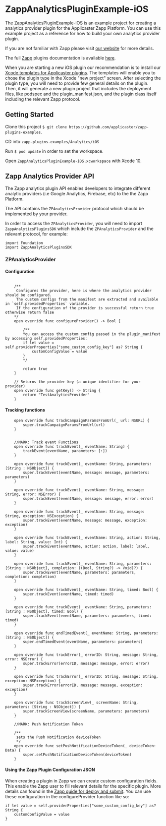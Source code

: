# ZappAnalyticsPluginExample-iOS

The ZappAnalyticsPluginExample-iOS is an example project for creating a analytics provider plugin for the Applicaster Zapp Platform. You can use this example project as a reference for how to build your own analytics provider plugin.

If you are not familiar with Zapp please visit [our website](http://applicaster.com/?page=product) for more details.

The full [Zapp](http://zapp.applicaster.com) plugins documentation is available [here](https://developer-zapp.applicaster.com).

When you are starting a new iOS plugin our recommendation is to install our [Xcode templates for Applicaster plugins](https://github.com/applicaster/zapp-plugins-ios-templates). The templates will enable you to chose the plugin type in the Xcode "new project" screen. After selecting the plugin type, you will need to provide few general details on the plugin. Then, it will generate a new plugin project that includes the deployment files, like podspec and the plugin_manifest.json, and the plugin class itself including the relevant Zapp protocol.

## Getting Started
Clone this project `$ git clone https://github.com/applicaster/zapp-plugins-examples`.

CD into `zapp-plugins-examples/Analytics/iOS` 

Run `$ pod update` in order to set the workspace.

Open `ZappAnalyticsPluginExample-iOS.xcworkspace` with Xcode 10.

## Zapp Analytics Provider API
The Zapp analytics plugin API enables developers to integrate different analytic providers (i.e Google Analytics, Firebase, etc) to the the Zapp Platform.

The API contains the `ZPAnalyticsProvider` protocol which should be implemented by your provider.

In order to access the `ZPAnalyticsProvider`, you will need to import  `ZappAnalyticsPluginsSDK`  which include the `ZPAnalyticsProvider` and the relevant protocol, for example:

```
import Foundation
import ZappAnalyticsPluginsSDK
```

### ZPAnalyticsProvider

#### Configuration 
```//MARK: Configuration
    
    /**
     Configures the provider, here is where the analytics provider should be configured.
     The custom configs from the manifest are extracted and available in `self.providedProperties` variable.
     If the configuration of the provider is successful return true otherwise return false
    */
    open override func configureProvider() -> Bool {
        
        /**
        You can access the custom config passed in the plugin_manifest by accessing self.providedProperties:
        if let value = self.providerProperties["some_custom_config_key"] as? String {
            customConfigValue = value
        }
        */
        
        return true
    }
    
    // Returns the provider key (a unique identifier for your provider)
    open override func getKey() -> String {
        return "TestAnalyticsProvider"
    }
```

#### Tracking functions
```// Tracking url params if implemented on one of the plugins
    open override func trackCampaignParamsFromUrl(_ url: NSURL) {
        super.trackCampaignParamsFromUrl(url)
    }
    
    
    //MARK: Track event Functions
    open override func trackEvent(_ eventName: String) {
        trackEvent(eventName, parameters: [:])
    }
    
    open override func trackEvent(_ eventName: String, parameters: [String : NSObject]) {
        super.trackEvent(eventName, message: message, parameters: parameters)
    }
    
    open override func trackEvent(_ eventName: String, message: String, error: NSError) {
        super.trackEvent(eventName, message: message, error: error)
    }
    
    open override func trackEvent(_ eventName: String, message: String, exception: NSException) {
        super.trackEvent(eventName, message: message, exception: exception)
    }
    
    open override func trackEvent(_ eventName: String, action: String, label: String, value: Int) {
        super.trackEvent(eventName, action: action, label: label, value: value)
    }
    
    open override func trackEvent(_ eventName: String, parameters: [String : NSObject], completion: ((Bool, String?) -> Void)?) {
        super.trackEvent(eventName, parameters: parameters, completion: completion)
    }
    
    open override func trackEvent(_ eventName: String, timed: Bool) {
        super.trackEvent(eventName, timed: timed)
    }
    
    open override func trackEvent(_ eventName: String, parameters: [String : NSObject], timed: Bool) {
        super.trackEvent(eventName, parameters: parameters, timed: timed)
    }
    
    open override func endTimedEvent(_ eventName: String, parameters: [String : NSObject]) {
        super.endTimedEvent(eventName, parameters: parameters)
    }
    
    open override func trackError(_ errorID: String, message: String, error: NSError) {
        super.trackError(errorID, message: message, error: error)
    }
    
    open override func trackError(_ errorID: String, message: String, exception: NSException) {
        super.trackError(errorID, message: message, exception: exception)
    }
    
    open override func trackScreenView(_ screenName: String, parameters: [String : NSObject]) {
        super.trackScreenView(screenName, parameters: parameters)
    }
    
    //MARK: Push Notification Token
    
    /**
     sets the Push Notification deviceToken
     */
    open override func setPushNotificationDeviceToken(_ deviceToken: Data) {
        super.setPushNotificationDeviceToken(deviceToken)
    }
```
    

#### Using the Zapp Plugin Configuration JSON
When creating a plugin in Zapp we can create custom configuration fields. This enable the Zapp user to fill relevant details for the specific plugin. More details can found in the [Zapp guide for deploy and submit](https://developer-zapp.applicaster.com/getting-started/deploy-and-submit.html).
You can use these configuration in the configureProvider function like so:

```
if let value = self.providerProperties["some_custom_config_key"] as? String {
    customConfigValue = value
}
```

